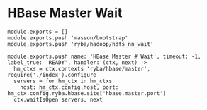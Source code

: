 
# HBase Master Wait

    module.exports = []
    module.exports.push 'masson/bootstrap'
    module.exports.push 'ryba/hadoop/hdfs_nn_wait'

    module.exports.push name: 'HBase Master # Wait', timeout: -1, label_true: 'READY', handler: (ctx, next) ->
      hm_ctxs = ctx.contexts 'ryba/hbase/master', require('./index').configure
      servers = for hm_ctx in hm_ctxs
        host: hm_ctx.config.host, port: hm_ctx.config.ryba.hbase.site['hbase.master.port']
      ctx.waitIsOpen servers, next
